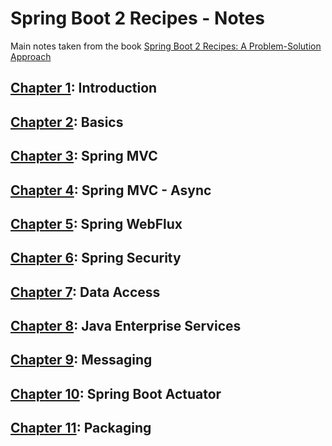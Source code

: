 # Spring Boot 2 Recipes - Notes

Main notes taken from the book [Spring Boot 2 Recipes: A Problem-Solution Approach](https://www.amazon.com/Spring-Boot-Recipes-Problem-Solution-Approach/dp/1484239628)

## [Chapter 1](./ch01): Introduction
## [Chapter 2](./ch02): Basics
## [Chapter 3](./ch03): Spring MVC
## [Chapter 4](./ch04): Spring MVC - Async
## [Chapter 5](./ch05): Spring WebFlux
## [Chapter 6](./ch06): Spring Security
## [Chapter 7](./ch07): Data Access
## [Chapter 8](./ch08): Java Enterprise Services
## [Chapter 9](./ch09): Messaging
## [Chapter 10](./ch10): Spring Boot Actuator
## [Chapter 11](./ch11): Packaging
